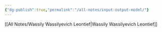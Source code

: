 ```yaml
---
{"dg-publish":true,"permalink":"/all-notes/input-output-model/"}
---
```



[[All Notes/Wassily Wassilyevich Leontief\|Wassily Wassilyevich Leontief]]
